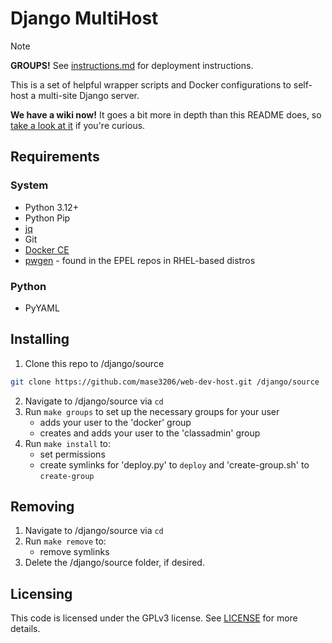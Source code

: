 # Django MultiHost

> [!NOTE]
> **GROUPS!** See [instructions.md](docs/instructions.md) for deployment instructions.

This is a set of helpful wrapper scripts and Docker configurations to self-host a multi-site Django server.

**We have a wiki now!** It goes a bit more in depth than this README does, so [take a look at it](https://github.com/Mase3206/web-dev-host/wiki) if you're curious.

## Requirements
### System
- Python 3.12+
- Python Pip
- [jq](https://jqlang.github.io/jq/)
- Git
- [Docker CE](https://docs.docker.com/desktop/setup/install/linux/)
- [pwgen](https://pkgs.org/search/?q=pwgen) - found in the EPEL repos in RHEL-based distros

### Python
- PyYAML

## Installing

1. Clone this repo to /django/source
```bash
git clone https://github.com/mase3206/web-dev-host.git /django/source
```
2. Navigate to /django/source via `cd`
3. Run `make groups` to set up the necessary groups for your user
	- adds your user to the 'docker' group
	- creates and adds your user to the 'classadmin' group
4. Run `make install` to:
	- set permissions
	- create symlinks for 'deploy.py' to `deploy` and 'create-group.sh' to `create-group`


## Removing

1. Navigate to /django/source via `cd`
2. Run `make remove` to:
	- remove symlinks
3. Delete the /django/source folder, if desired.


## Licensing

This code is licensed under the GPLv3 license. See [LICENSE](./LICENSE) for more details.
